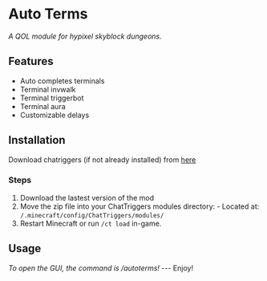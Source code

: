 # Auto Terms
_A QOL module for hypixel skyblock dungeons._ 

## Features 
- Auto completes terminals
- Terminal invwalk
- Terminal triggerbot
- Terminal aura
- Customizable delays

## Installation 
Download chatriggers (if not already installed) from [here](https://chattriggers.com/) 

### Steps 
1. Download the lastest version of the mod
2. Move the zip file into your ChatTriggers modules directory: - Located at: `/.minecraft/config/ChatTriggers/modules/`
3. Restart Minecraft or run `/ct load` in-game.

## Usage
_To open the GUI, the command is /autoterms!_ --- Enjoy!
